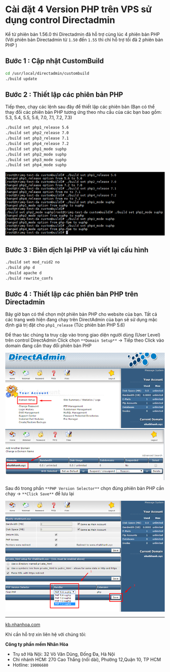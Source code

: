 # **Cài đặt 4 Version PHP trên VPS sử dụng control Directadmin**

Kể từ phiên bản 1.56.0 thì Directadmin đã hỗ trợ cùng lúc 4 phiên bản PHP (Với phiên bản Directadmin từ `1.50` đến `1.55` thì chỉ hỗ trợ tối đã 2 phiên bản PHP )

## **Bước 1 :** Cập nhật CustomBuild

```sh
cd /usr/local/directadmin/custombuild
./build update
```

## **Bước 2 :** Thiết lập các phiên bản PHP

Tiếp theo, chạy các lệnh sau đây để thiết lập các phiên bản (Bạn có thể thay đổi các phiên bản PHP tương ứng theo nhu cầu của các bạn bao gồm: 5.3, 5.4, 5.5, 5.6, 7.0, 7.1, 7.2, 7.3)

```sh
./build set php1_release 5.6
./build set php2_release 7.0
./build set php3_release 7.1
./build set php4_release 7.2
./build set php1_mode suphp
./build set php2_mode suphp
./build set php3_mode suphp
./build set php4_mode suphp
```

![](./image/php.png)

## **Bước 3 :** Biên dịch lại PHP và viết lại cấu hình

```sh
./build set mod_ruid2 no
./build php d
./build apache d
./build rewrite_confs
```

## **Bước 4 :** Thiết lập các phiên bản PHP trên Directadmin

Bây giờ bạn có thể chọn một phiên bản PHP cho website của bạn. Tất cả các trang web hiện đang chạy trên  DirectAdmin của bạn sẽ sử dụng mặc định giá trị đặt cho `php1_release` (Tức phiên bản PHP 5.6)

Để thao tác chúng ta truy cập vào trong giao diện người dùng (User Level) trên control DirectAdmin Click chọn `**Domain Setup**` -> Tiếp theo Click vào domain đang cần thay đổi phiên bản PHP

![](./image/php1.png)
![](./image/php2.png)

Sau đó trong phần `**PHP Version Selector**`  chọn đúng phiên bản PHP cần chạy -> `**Click Save**` để lưu lại

![](./image/php3.png)

---
<a href="https://kb.nhanhoa.com/display/NHKB01/DirectAdmin" target="_blank">kb.nhanhoa.com</a>

Khi cần hỗ trợ xin liên hệ với chúng tôi:

**Công ty phần mềm Nhân Hòa**
- Trụ sở Hà Nội: 32 Võ Văn Dũng, Đống Đa, Hà Nội
- Chi nhánh HCM: 270 Cao Thắng (nối dài), Phường 12,Quận 10, TP HCM
- Hotline: `19006680`